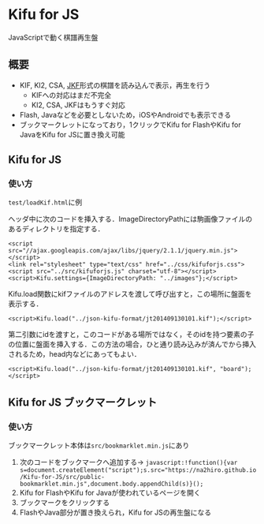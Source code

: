 # Kifu for JS
JavaScriptで動く棋譜再生盤
## 概要
* KIF, KI2, CSA, [JKF](https://github.com/na2hiro/json-kifu-format)形式の棋譜を読み込んで表示，再生を行う
	* KIFへの対応はまだ不完全
	* KI2, CSA, JKFはもうすぐ対応
* Flash, Javaなどを必要としないため，iOSやAndroidでも表示できる
* ブックマークレットになっており，1クリックでKifu for FlashやKifu for JavaをKifu for JSに置き換え可能

## Kifu for JS
### 使い方
`test/loadKif.html`に例

ヘッダ中に次のコードを挿入する．ImageDirectoryPathには駒画像ファイルのあるディレクトリを指定する．

```
<script src="//ajax.googleapis.com/ajax/libs/jquery/2.1.1/jquery.min.js"></script>
<link rel="stylesheet" type="text/css" href="../css/kifuforjs.css">
<script src="../src/kifuforjs.js" charset="utf-8"></script>
<script>Kifu.settings={ImageDirectoryPath: "../images"};</script>
```

Kifu.load関数にkifファイルのアドレスを渡して呼び出すと，この場所に盤面を表示する．
```
<script>Kifu.load("../json-kifu-format/jt201409130101.kif");</script>
```

第二引数にidを渡すと，このコードがある場所ではなく，そのidを持つ要素の子の位置に盤面を挿入する．この方法の場合，ひと通り読み込みが済んでから挿入されるため，head内などにあってもよい．
```
<script>Kifu.load("../json-kifu-format/jt201409130101.kif", "board");</script>
```

## Kifu for JS ブックマークレット
### 使い方
ブックマークレット本体は`src/bookmarklet.min.js`にあり

1. 次のコードをブックマークへ追加する→
`javascript:!function(){var s=document.createElement("script");s.src="https://na2hiro.github.io/Kifu-for-JS/src/public-bookmarklet.min.js",document.body.appendChild(s)}();`
2. Kifu for FlashやKifu for Javaが使われているページを開く
3. ブックマークをクリックする
4. FlashやJava部分が置き換えられ，Kifu for JSの再生盤になる